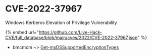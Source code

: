 # CVE-2022-37967

Windows Kerberos Elevation of Privilege Vulnerability

{% embed url="https://github.com/Live-Hack-CVE/full_database/blob/main/cves/2022/CVE-2022-37967.json" %}


* bmcmcm ~> [Get-msDSSupportedEncryptionTypes](https://www.alice-snow.ru/2022/database/cve-2022-37967/get-msdssupportedencryptiontypes-bmcmcm)